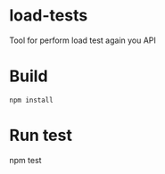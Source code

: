 # load-tests
Tool for perform load test again you API

# Build
	npm install

# Run test
   npm test
